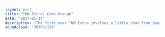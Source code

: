 ```yaml
---
layout: post
title: "TNM Extra: Code Orange"
date: "2017-01-17"
description: "The first ever TNM Extra involves a little chat from Beez on what you can expect from this new venture and, much more importantly, Stephen Hill catches up with Reba Meyers and Jami Morgan of Code Orange to talk about the state of rock, the risks taken on their outstanding new album Forever and whether a band from hardcore can ever truly make a shattering impact on the world of rock."
soundcloud: "303061159"
---
```

